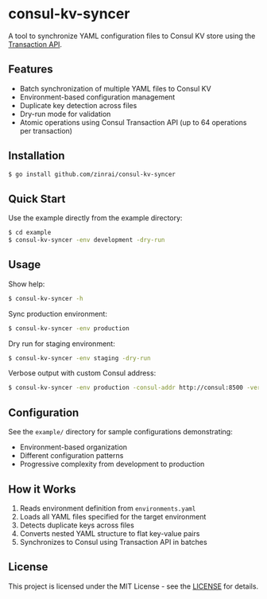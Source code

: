 # consul-kv-syncer

A tool to synchronize YAML configuration files to Consul KV store using the [Transaction API](https://developer.hashicorp.com/consul/api-docs/txn).

## Features

- Batch synchronization of multiple YAML files to Consul KV
- Environment-based configuration management
- Duplicate key detection across files
- Dry-run mode for validation
- Atomic operations using Consul Transaction API (up to 64 operations per transaction)

## Installation

```bash
$ go install github.com/zinrai/consul-kv-syncer
```

## Quick Start

Use the example directly from the example directory:

```bash
$ cd example
$ consul-kv-syncer -env development -dry-run
```

## Usage

Show help:

```bash
$ consul-kv-syncer -h
```

Sync production environment:

```bash
$ consul-kv-syncer -env production
```

Dry run for staging environment:

```bash
$ consul-kv-syncer -env staging -dry-run
```

Verbose output with custom Consul address:

```bash
$ consul-kv-syncer -env production -consul-addr http://consul:8500 -verbose
```

## Configuration

See the `example/` directory for sample configurations demonstrating:

- Environment-based organization
- Different configuration patterns
- Progressive complexity from development to production

## How it Works

1. Reads environment definition from `environments.yaml`
2. Loads all YAML files specified for the target environment
3. Detects duplicate keys across files
4. Converts nested YAML structure to flat key-value pairs
5. Synchronizes to Consul using Transaction API in batches

## License

This project is licensed under the MIT License - see the [LICENSE](https://opensource.org/license/mit) for details.
